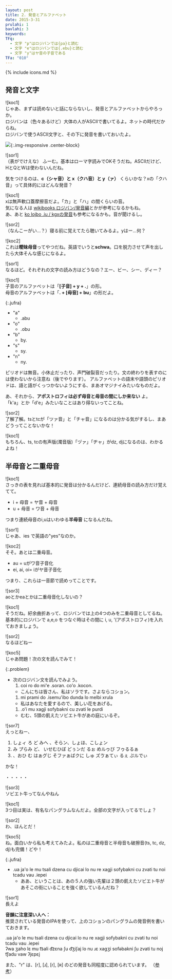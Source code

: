 ```yaml
---
layout: post
title: 2. 発音とアルファベット
date: 2015-3-31
prulahi: 1
bavlahi: 3
keywords:
TFq:
  - 文字 "p"はロジバンでは{pa}と読む
  - 文字 "e"はロジバンでは{.ebu}と読む
  - 文字 "y"はヤ音の子音である
TFa: "010"
---
```

{% include icons.md %}

## 発音と文字

![koc1]  
じゃあ、まずは読めないと話にならないし、発音とアルファベットからやろっか。  
ロジバンは（色々あるけど）大体の人がASCIIで書いてるよ。ネットの時代だからね。  
ロジバンで使うASCII文字と、その下に発音を書いておいたよ。

![]({{site.baseurl}}/assets/pixra/sance_liste.png){:.img-responsive .center-block}

![sor1]  
（表がでけえな） ふーむ。基本はローマ字読みでOKそうだね。ASCIIだけど、HとQとWは使わないんだね。

気をつけるのは、**c（シャ音）と x（クハ音）と y（ァ）** くらいかな？xの「クハ音」って具体的にはどんな発音？

![koc1]  
xは無声軟口蓋摩擦音だよ。「カ」と「ハ」の間くらいの音。  
気になる人は [wikibooks ロジバン/発音編](https://ja.wikibooks.org/wiki/%E3%83%AD%E3%82%B8%E3%83%90%E3%83%B3/%E7%99%BA%E9%9F%B3%E3%81%99%E3%82%8B)とかが参考になるかもね。  
あ、あと [ko lojbo .iu / kgxの発音](http://guskant.github.io/kolojbo.iu/html/ch08s04.html)も参考になるかも。音が聞けるし。

![sor2]  
（なんこーがい…？）寝る前に覚えてたら聴いてみるよ。yはー…何？

![koc2]  
これは**曖昧母音**ってやつだね。英語でいうと**schwa**。口を脱力させて声を出したら大体そんな感じになるよ。

![sor1]  
なるほど。それぞれの文字の読み方はどうなの？エー、ビー、シー、ディー？

![koc1]  
子音のアルファベットは「**[子音] + y + .**」の形。  
母音のアルファベットは「**. + [母音] + bu**」の形だよ。

{:.jufra}
- "a"
  - .abu
- "o"
  - .obu
- "b"
  - by.
- "s"
  - sy.
- "n"
  - ny.

ピリオドは無音。小休止だったり、声門破裂音だったり。文の終わりを表すのには使わないから注意ね（後でやります）。
アルファベットの語末や語頭のピリオドは、語と語がくっつかないようにする、まあオマジナイみたいなものだよ。

あ、それから、**アポストロフィは必ず母音と母音の間にしか来ない** よ。  
「k'a」とか「d'e」みたいなことはあり得ないってことね。

![sor2]  
了解了解。tsとtcが「ツァ音」と「チャ音」になるのは分かる気がするし、まあどうってことないかな！  

![koc1]  
もちろん、ts, tcの有声版(濁音版)「ヅァ」「ヂャ」がdz, djになるのは、わかるよね！

## 半母音と二重母音

![koc1]  
さっきの表を見れば基本的に発音は分かるんだけど、連続母音の読み方だけ覚えてて。

- i + 母音 = ヤ音 + 母音
- u + 母音 = ワ音 + 母音

つまり連続母音のi,uはいわゆる**半母音** になるんだね。

![sor1]  
じゃあ、ies で英語の"yes"なのか。

![koc2]  
そそ。あとは二重母音。

- au = uがワ音子音化
- ei, ai, oi= iがヤ音子音化

つまり、これらは一音節で読めってことです。

![sor3]  
aoとかeaとかは二重母音化しないの？

![koc1]  
そうだね。紆余曲折あって、ロジバンでは上の4つのみを二重母音としてるね。  
基本的にロジバンで a,e,o をつなぐ時はその間に i, u, ’(アポストロフィ)を入れておきましょう。

![sor2]  
なるほどねー

![koc5]  
じゃあ問題！次の文を読んでみて！

{:.problem}
- 次のロジバン文を読んでみよう。
  1. coi ro do mi'e .soran. co'o .kocon.
    - こんにちは皆さん、私はソラです。さよならコション。
  1. mi prami do .isemu'ibo dunda lo melbi xrula
    - 私はあなたを愛するので、美しい花をあげる。
  1. .o'i mu xagji sofybakni cu zvati le purdi
    - むむ、5頭の飢えたソビエト牛があの庭にいるぞ。

![sor7]  
えっとねー、

1. しょィ ろ ど みへ 、そらン、しょほ、こしょン
2. み プらみ ど、 いせむひぼ どぅンだ るぉ めルゥび フゥるるぁ
3. 、おひ む はぁグじ そファぁばクに しゅ ズゔぁてぃ るぇ ぷルでぃ

かな！

・・・・・

![sor3]  
ソビエト牛ってなんやねん

![koc1]  
3つ目は実は、有名なパングラムなんだよ。全部の文字が入ってるでしょ？

![sor2]  
わ、ほんとだ！

![koc5]  
ね。面白いから私も考えてみたよ。私のは二重母音と半母音も破擦音(ts, tc, dz, dj)も完備！どや！

{:.jufra}
- .ua ja'o le mu tsali dzena cu djicai lo nu re xagji sofybakni cu zvati tu noi tcadu vau .iepei  
  - ああ、ということは、あの５人の強い先輩は２頭の飢えたソビエト牛があそこの街にいることを強く欲しているんだね？

![sor1]  
長えよ

<div class="note">
<b>音韻に注意深い人へ：</b><br>
推奨されている発音のIPAを使って、上のコションのパングラムの発音例を書いておきます。
<p>.ua ja'o le mu tsali dzena cu djicai lo nu re xagji sofybakni cu zvati tu noi tcadu vau .iepei<br>
ʔwa ʒaho lɛ mu t͡sali d͡zɛna ʃu d͡ʒiʃaj lo nu ɹɛ xagʒi sofəbakni ʃu zvati tu noj t͡ʃadu vaw ʔjɛpɛj</p>
また、"r" は、[r], [ɹ], [ɾ], [ʀ] のどの発音も同程度に認められています。
（<a href="http://ponjbogri.github.io/cll-ja/chapter3.html">参考</a>）</div>
